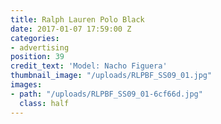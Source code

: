 ```yaml
---
title: Ralph Lauren Polo Black
date: 2017-01-07 17:59:00 Z
categories:
- advertising
position: 39
credit_text: 'Model: Nacho Figuera'
thumbnail_image: "/uploads/RLPBF_SS09_01.jpg"
images:
- path: "/uploads/RLPBF_SS09_01-6cf66d.jpg"
  class: half
---
```


